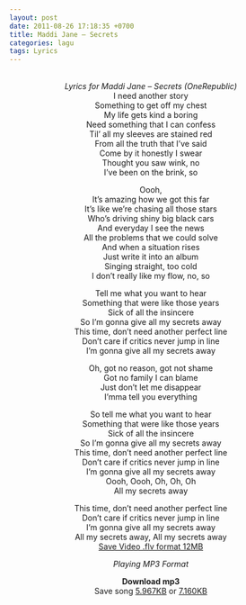 ```yaml
---
layout: post
date: 2011-08-26 17:18:35 +0700
title: Maddi Jane – Secrets
categories: lagu
tags: Lyrics
---
```

<p style="text-align: center"><span id="more-697"></span><br>
<em>Lyrics for Maddi Jane – Secrets (OneRepublic)</em><br>
I need another story<br>
Something to get off my chest<br>
My life gets kind a boring<br>
Need something that I can confess<br>
Til’ all my sleeves are stained red<br>
From all the truth that I’ve said<br>
Come by it honestly I swear<br>
Thought you saw wink, no<br>
I’ve been on the brink, so</p>
<p style="text-align: center">Oooh,<br>
It’s amazing how we got this far<br>
It’s like we’re chasing all those stars<br>
Who’s driving shiny big black cars<br>
And everyday I see the news<br>
All the problems that we could solve<br>
And when a situation rises<br>
Just write it into an album<br>
Singing straight, too cold<br>
I don’t really like my flow, no, so</p>
<p style="text-align: center">Tell me what you want to hear<br>
Something that were like those years<br>
Sick of all the insincere<br>
So I’m gonna give all my secrets away<br>
This time, don’t need another perfect line<br>
Don’t care if critics never jump in line<br>
I’m gonna give all my secrets away</p>
<p style="text-align: center">Oh, got no reason, got not shame<br>
Got no family I can blame<br>
Just don’t let me disappear<br>
I’mma tell you everything</p>
<p style="text-align: center">So tell me what you want to hear<br>
Something that were like those years<br>
Sick of all the insincere<br>
So I’m gonna give all my secrets away<br>
This time, don’t need another perfect line<br>
Don’t care if critics never jump in line<br>
I’m gonna give all my secrets away<br>
Oooh, Oooh, Oh, Oh, Oh<br>
All my secrets away</p>
<p style="text-align: center">This time, don’t need another perfect line<br>
Don’t care if critics never jump in line<br>
I’m gonna give all my secrets away<br>
All my secrets away, All my secrets away<br>
<a title="Download Video Clips" href="http://www.saveyoutube.com/watch?v=Z2gUYEhtBKg" target="_blank">Save Video .flv format 12MB</a></p>
<p style="text-align: center"><em>Playing MP3 Format</em></p>
<p style="text-align: center"><strong>Download mp3</strong><br>
Save song <a title="Download MP3 via 4shared" href="https://dc309.4shared.com/img/749079011/6214bd/dlink__2Fdownload_2FG2Xya1lf_3Ftsid_3D20110826-175632-5754b72a/preview.mp3" target="_blank">5.967KB</a> or <a title="Download MP3 via 4shared" href="https://dc358.4shared.com/img/751794482/e0ba4e6f/dlink__2Fdownload_2FHESp69Mt_3Ftsid_3D20110826-175720-5e1ba5f3/preview.mp3" target="_blank">7.160KB</a></p>